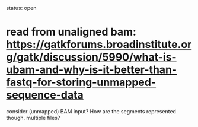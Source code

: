 status: open
# read from unaligned bam: https://gatkforums.broadinstitute.org/gatk/discussion/5990/what-is-ubam-and-why-is-it-better-than-fastq-for-storing-unmapped-sequence-data

consider (unmapped) BAM input?
How are the segments represented though.
multiple files?
